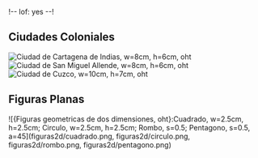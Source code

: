 !--
    lof: yes
--!

## Ciudades Coloniales

![Ciudad de Cartagena de Indias, w=8cm, h=6cm, oht](cartagena_indias.jpg)
![Ciudad de San Miguel Allende, w=8cm, h=6cm, oht](san_miguel_allende.jpg)
![Ciudad de Cuzco, w=10cm, h=7cm, oht](cuzco.jpg)

## Figuras Planas

![{Figuras geometricas de dos dimensiones, oht}:Cuadrado, w=2.5cm, h=2.5cm; Circulo, w=2.5cm, h=2.5cm; Rombo, s=0.5; Pentagono, s=0.5, a=45](figuras2d/cuadrado.png, figuras2d/circulo.png, figuras2d/rombo.png, figuras2d/pentagono.png) 
